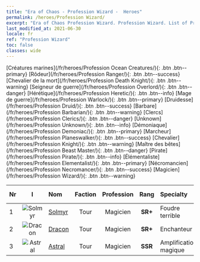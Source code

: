 ```yaml
---
title: "Era of Chaos - Profession Wizard -  Heroes"
permalink: /heroes/Profession Wizard/
excerpt: "Era of Chaos Profession Wizard. Profession Wizard. List of Profession  in Era of Chaos"
last_modified_at: 2021-06-30
locale: fr
ref: "Profession Wizard"
toc: false
classes: wide
---
```

 [Créatures marines](/fr/heroes/Profession Ocean Creatures/){: .btn .btn--primary} [Rôdeur](/fr/heroes/Profession Ranger/){: .btn .btn--success} [Chevalier de la mort](/fr/heroes/Profession Death Knight/){: .btn .btn--warning} [Seigneur de guerre](/fr/heroes/Profession Overlord/){: .btn .btn--danger} [Hérétique](/fr/heroes/Profession Heretic/){: .btn .btn--info} [Mage de guerre](/fr/heroes/Profession Warlock/){: .btn .btn--primary} [Druidesse](/fr/heroes/Profession Druid/){: .btn .btn--success} [Barbare](/fr/heroes/Profession Barbarian/){: .btn .btn--warning} [Clercs](/fr/heroes/Profession Clerics/){: .btn .btn--danger} [Unknown](/fr/heroes/Profession Unknown/){: .btn .btn--info} [Démoniaque](/fr/heroes/Profession Demoniac/){: .btn .btn--primary} [Marcheur](/fr/heroes/Profession Planeswalker/){: .btn .btn--success} [Chevalier](/fr/heroes/Profession Knight/){: .btn .btn--warning} [Maître des bêtes](/fr/heroes/Profession Beast Master/){: .btn .btn--danger} [Pirate](/fr/heroes/Profession Pirate/){: .btn .btn--info} [Élémentaliste](/fr/heroes/Profession Elementalist/){: .btn .btn--primary} [Nécromancien](/fr/heroes/Profession Necromancer/){: .btn .btn--success} [Magicien](/fr/heroes/Profession Wizard/){: .btn .btn--warning} 

  | Nr |  I |    Nom    |  Faction  |  Profession   |  Rang  |    Specialty     | User Rate  | 
  |:---|:--:|:-----------|:-------:|:-------------:|:------:|:-----------------|:----:|
  | 1 | ![Solmyr](/images/h/h_Solmyr.jpg) | [Solmyr](/fr/heroes/Solmyr/) | Tour | Magicien | **SR+** |  Foudre terrible | SR |
  | 2 | ![Dracon](/images/h/h_Dracon.jpg) | [Dracon](/fr/heroes/Dracon/) | Tour | Magicien | **SR+** |  Enchanteur | R |
  | 3 | ![Astral](/images/h/h_Astral.jpg) | [Astral](/fr/heroes/Astral/) | Tour | Magicien | **SSR** |  Amplification magique | SSR |
